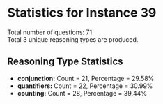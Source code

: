 # Statistics for Instance 39<br/>
Total number of questions: 71<br/>
Total 3 unique reasoning types are produced.<br/>
## Reasoning Type Statistics<br/>
- **conjunction:** Count = 21, Percentage = 29.58%<br/>
- **quantifiers:** Count = 22, Percentage = 30.99%<br/>
- **counting:** Count = 28, Percentage = 39.44%<br/>
